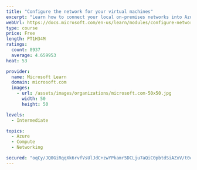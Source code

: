 ```yaml
---
title: "Configure the network for your virtual machines"
excerpt: "Learn how to connect your local on-premises networks into Azure using virtual networks, VPN gateways, and Azure ExpressRoute."
webUrl: https://docs.microsoft.com/en-us/learn/modules/configure-network-for-azure-virtual-machines/
type: course
price: Free
length: PT1H34M
ratings:
  count: 8937
  average: 4.659953
heat: 53

provider:
  name: Microsoft Learn
  domain: microsoft.com
  images:
    - url: /assets/images/organizations/microsoft.com-50x50.jpg
      width: 50
      height: 50

levels:
  - Intermediate

topics:
  - Azure
  - Compute
  - Networking

secured: "oqCy/JQ0GiRqqXk6rvfVsUlJdC+zwYPkamr5DCLju7aQiC0pbtdSiAZxV/t0cV8I7HzMRDJ51ixugBRO7lFlOT782UYFFPHvHXhrdZ6/b/seVm8GOJT9BnFbMrijgLfgNW8PtVQ64wP+FRAxVNqswA8Fax8Uf/lYzVXWQ4E3n404fpaZuhPP46JuRc2ZiLiDvQp3qe9lQjKBysleaOhwc0+W/yANN73AReOrAiCvLa99eoIZ9jffYOKFeUzunsIg/GJ2c6wWexnZrb7aex4V2OL2GpnvutSC+aYTmL5JU2Hp2+yWENVuKo731Jsq7pK3A3IoMsmMiysufvK7yhsudcit/RQe33TudFNs0vDI/PxWJSPdSmInQVJzwcI1WFmIh8S1fiKZVnwbDCBTXTUrBFb/s3jVwqoDLwAwQDZvu6w=;SLcDdUFwmwahoq1arPL8zA=="
---
```


